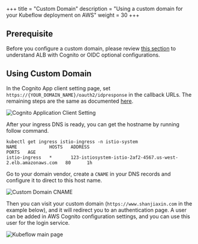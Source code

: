 +++
title = "Custom Domain"
description = "Using a custom domain for your Kubeflow deployment on AWS"
weight = 30
+++

## Prerequisite

Before you configure a custom domain, please review [this section](/docs/distributions/aws/authentication) to understand ALB with Cognito or OIDC optional configurations.

## Using Custom Domain

In the Cognito App client setting page, set `https://{YOUR_DOMAIN_NAME}/oauth2/idpresponse` in the callback URLs. The remaining steps are the same as documented [here](/docs/distributions/aws/authentication).

<img src="/docs/images/aws/cognito-appclient.png"
  alt="Cognito Application Client Setting"
  class="mt-3 mb-3 border border-info rounded">

After your ingress DNS is ready, you can get the hostname by running follow command.

```
kubectl get ingress istio-ingress -n istio-system
NAME            HOSTS   ADDRESS                                                       PORTS   AGE
istio-ingress   *       123-istiosystem-istio-2af2-4567.us-west-2.elb.amazonaws.com   80      1h
```

Go to your domain vendor, create a `CNAME` in your DNS records and configure it to direct to this host name.

<img src="/docs/images/aws/custom-domain-cname.png"
  alt="Custom Domain CNAME"
  class="mt-3 mb-3 border border-info rounded">

Then you can visit your custom domain (`https://www.shanjiaxin.com` in the example below), and it will redirect you to an authentication page. A user can be added in AWS Cognito configuration settings, and you can use this user for the login service.

<img src="/docs/images/aws/kubeflow-main-page.png"
  alt="Kubeflow main page"
  class="mt-3 mb-3 border border-info rounded">
